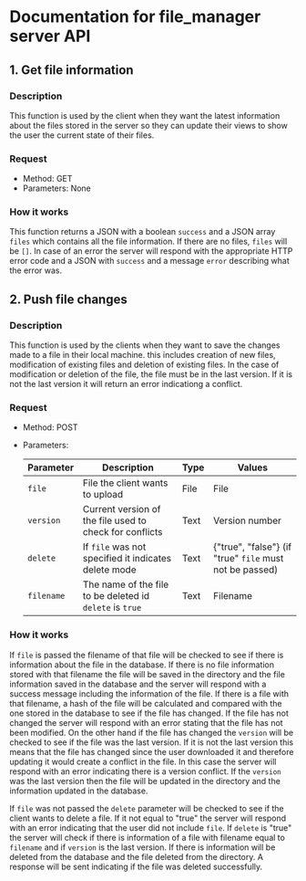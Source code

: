 # Documentation for file_manager server API

## 1. Get file information

### Description
This function is used by the client when they want the latest information about the files stored in the server so they can update their views to show the user the current state of their files.

### Request
* Method: GET
* Parameters: None

### How it works
This function returns a JSON with a boolean `success` and a JSON array `files` which contains all the file information. If there are no files, `files` will be `[]`. In case of an error the server will respond with the appropriate HTTP error code and a JSON with `success` and a message `error` describing what the error was.

## 2. Push file changes

### Description
This function is used by the clients when they want to save the changes made to a file in their local machine. this includes creation of new files, modification of existing files and deletion of existing files. In the case of modification or deletion of the file, the file must be in the last version. If it is not the last version it will return an error indicationg a conflict.

### Request
* Method: POST 
* Parameters: 

    | Parameter     | Description           | Type  | Values    |
    | ---           | ---                   | ---   | ---       |
    | `file`        | File the client wants to upload | File | File |
    | `version`     | Current version of the file used to check for conflicts | Text | Version number |
    | `delete`      | If `file` was not specified it indicates delete mode | Text | {"true", "false"} (if "true" `file` must not be passed) |
    | `filename`    | The name of the file to be deleted id `delete` is `true` | Text | Filename |

### How it works
If `file` is passed the filename of that file will be checked to see if there is information about the file in the database. If there is no file information stored with that filename the file will be saved in the directory and the file information saved in the database and the server will respond with a success message including the information of the file. If there is a file with that filename, a hash of the file will be calculated and compared with the one stored in the database to see if the file has changed. If the file has not changed the server will respond with an error stating that the file has not been modified. On the other hand if the file has changed the `version` will be checked to see if the file was the last version. If it is not the last version this means that the file has changed since the user downloaded it and therefore updating it would create a conflict in the file. In this case the server will respond with an error indicating there is a version conflict. If the `version` was the last version then the file will be updated in the directory and the information updated in the database.

If `file` was not passed the `delete` parameter will be checked to see if the client wants to delete a file. If it not equal to "true" the server will respond with an error indicating that the user did not include `file`. If `delete` is "true" the server will check if there is information of a file with filename equal to `filename` and if `version` is the last version. If there is information will be deleted from the database and the file deleted from the directory. A response will be sent indicating if the file was deleted successfully. 

